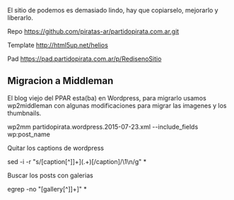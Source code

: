 El sitio de podemos es demasiado lindo, hay que copiarselo, mejorarlo y liberarlo.

Repo https://github.com/piratas-ar/partidopirata.com.ar.git

Template http://html5up.net/helios

Pad https://pad.partidopirata.com.ar/p/RedisenoSitio


## Migracion a Middleman

El blog viejo del PPAR esta(ba) en Wordpress, para migrarlo usamos wp2middleman
con algunas modificaciones para migrar las imagenes y los thumbnails.

 wp2mm partidopirata.wordpress.2015-07-23.xml --include_fields wp:post_name


Quitar los captions de wordpress

 sed -i -r "s/\[caption[^]]+](.+)\[\/caption]/\1\n/g" *

Buscar los posts con galerias

 egrep -no "\[gallery[^]]+]" *
